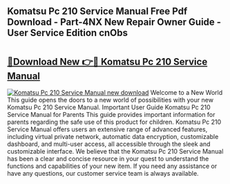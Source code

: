 ## Komatsu Pc 210 Service Manual Free Pdf Download - Part-4NX New Repair Owner Guide - User Service Edition cnObs

# <h2><a href="http://bc41462.oget.top/?id=Komatsu+Pc+210+Service+Manual">🔗Download New 👉🔴 Komatsu Pc 210 Service Manual</a></h2>

[![Komatsu Pc 210 Service Manual new download](https://i.imgur.com/5g1atiW.png)](http://bc41462.oget.top/?id=Komatsu+Pc+210+Service+Manual)
Welcome to a New World This guide opens the doors to a new world of possibilities with your new Komatsu Pc 210 Service Manual. Important User Guide Komatsu Pc 210 Service Manual for Parents This guide provides important information for parents regarding the safe use of this product for children. Komatsu Pc 210 Service Manual offers users an extensive range of advanced features, including virtual private network, automatic data encryption, customizable dashboard, and multi-user access, all accessible through the sleek and customizable interface. We believe that the Komatsu Pc 210 Service Manual has been a clear and concise resource in your quest to understand the functions and capabilities of your new item. If you need any assistance or have any questions, our customer service team is always available.
